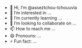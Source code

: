 - 👋 Hi, I’m @asseztchou-tchouuvia
- 👀 I’m interested in ...
- 🌱 I’m currently learning ...
- 💞️ I’m looking to collaborate on ...
- 📫 How to reach me ...
- 😄 Pronouns: ...
- ⚡ Fun fact: ...

<!---
asseztchou-tchouuvia/asseztchou-tchouuvia is a ✨ special ✨ repository because its `README.md` (this file) appears on your GitHub profile.
You can click the Preview link to take a look at your changes.
--->
